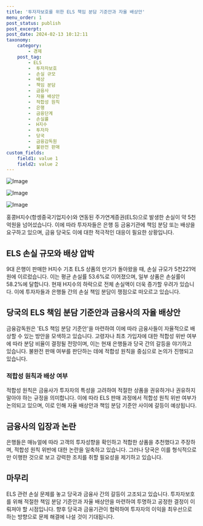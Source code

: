 ```yaml
---
title: '투자자보호를 위한 ELS 책임 분담 기준안과 자율 배상안'
menu_order: 1
post_status: publish
post_excerpt: 
post_date: 2024-02-13 10:12:11
taxonomy:
    category:
        - 경제
    post_tag:
        - ELS
        -  투자자보호
        -  손실 규모
        -  배상
        -  책임 분담
        -  금융사
        -  자율 배상안
        -  적합성 원칙
        -  은행
        -  금융단계
        -  손실률
        -  H지수
        -  투자자
        -  당국
        -  금융감독원
        -  불완전 판매
custom_fields:
    field1: value 1
    field2: value 2
---
```


![Image](https://imgnews.pstatic.net/image/001/2024/02/13/PYH2024011907970001300_P4_20240213093815633.jpg?type=w647)

![Image](https://imgnews.pstatic.net/image/001/2024/02/13/0014501276tableImage1.png?type=w647)

![Image](https://imgnews.pstatic.net/image/001/2024/02/13/GYH2024021300010004400_P2_20240213093815639.jpg?type=w647)

홍콩H지수(항셍중국기업지수)와 연동된 주가연계증권(ELS)으로 발생한 손실이 약 5천억원을 넘어섰습니다. 이에 따라 투자자들은 은행 등 금융기관에 책임 분담 또는 배상을 요구하고 있으며, 금융 당국도 이에 대한 적극적인 대응이 필요한 상황입니다.
## ELS 손실 규모와 배상 압박
9대 은행이 판매한 H지수 기초 ELS 상품의 만기가 돌아왔을 때, 손실 규모가 5천221억원에 이르렀습니다. 이는 평균 손실률 53.6%로 이어졌으며, 일부 상품은 손실률이 58.2%에 달합니다. 현재 H지수의 하락으로 전체 손실액이 더욱 증가할 우려가 있습니다. 이에 투자자들과 은행들 간의 손실 책임 분담이 쟁점으로 떠오르고 있습니다.
## 당국의 ELS 책임 분담 기준안과 금융사의 자율 배상안
금융감독원은 'ELS 책임 분담 기준안'을 마련하여 이에 따라 금융사들이 자율적으로 배상할 수 있는 방안을 모색하고 있습니다. 고령자나 최초 가입자에 대한 적합성 위반 여부에 따라 분담 비율이 결정될 전망이며, 이는 현재 은행들과 당국 간의 갈등을 야기하고 있습니다. 불완전 판매 여부를 판단하는 데에 적합성 원칙을 중심으로 논의가 진행되고 있습니다.
### 적합성 원칙과 배상 여부
적합성 원칙은 금융사가 투자자의 특성을 고려하여 적절한 상품을 권유하거나 권유하지 말아야 하는 규정을 의미합니다. 이에 따라 ELS 판매 과정에서 적합성 원칙 위반 여부가 논의되고 있으며, 이로 인해 자율 배상안과 책임 분담 기준안 사이에 갈등이 예상됩니다.
## 금융사의 입장과 논란
은행들은 매뉴얼에 따라 고객의 투자성향을 확인하고 적합한 상품을 추천했다고 주장하며, 적합성 원칙 위반에 대한 논란을 일축하고 있습니다. 그러나 당국은 이를 형식적으로만 이행한 것으로 보고 강력한 조치를 취할 필요성을 제기하고 있습니다.
## 마무리
ELS 관련 손실 문제를 놓고 당국과 금융사 간의 갈등이 고조되고 있습니다. 투자자보호를 위해 적절한 책임 분담 기준안과 자율 배상안을 마련하여 투명하고 공정한 결정이 이뤄져야 할 시점입니다. 향후 당국과 금융기관이 협력하여 투자자의 이익을 최우선으로 하는 방향으로 문제 해결에 나설 것이 기대됩니다.
